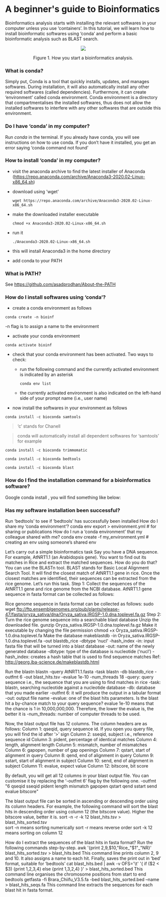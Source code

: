 # **A beginner's guide to Bioinformatics** <br />


Bioinformatics analysis starts with installing the relevant softwares in your computer unless you use ‘containers’. In this tutorial, we will learn how to install bioinformatic softwares using ‘conda’ and perform a basic bioinformatic analysis such as BLAST search.


<p align="center">
  <img 
    src="https://github.com/asadprodhan/A-beginner-s-guide-to-Bioinformatics/blob/main/A_beginner%E2%80%99s_guide_to_Bioinformatics.png"
  >
</p>
<p align = "center">
Figure 1. How you start a bioinformatics analysis.
</p>


### **What is conda?**

Simply put, Conda is a tool that quickly installs, updates, and manages softwares. During installation, it will also automatically install any other required softwares (called dependencies). Furthermore, it can create ‘environment’ called conda environment. Conda environment is a directory that compartmentalises the installed softwares, thus does not allow the installed softwares to interfere with any other softwares that are outside this environment.


### **Do I have ‘conda’ in my computer?**

Run *conda* in the terminal. If you already have conda, you will see instructions on how to use conda. If you don’t have it installed, you get an error saying ‘conda command not found’


### **How to install ‘conda’ in my computer?**

- visit the anaconda archive to find the latest installer of Anaconda (https://repo.anaconda.com/archive/Anaconda3-2020.02-Linux-x86_64.sh) 
- download using 'wget' 


  ```
  wget https://repo.anaconda.com/archive/Anaconda3-2020.02-Linux-x86_64.sh
  ```
  
  
- make the downloaded installer executable


  ```
  chmod +x Anaconda3-2020.02-Linux-x86_64.sh
  ```
  
  
- run it
  ```
  ./Anaconda3-2020.02-Linux-x86_64.sh
  ```
  
  
- this will install Anaconda3 in the home directory


- add conda to your PATH


### **What is PATH?**


See https://github.com/asadprodhan/About-the-PATH 



### **How do I install softwares using ‘conda’?**

- create a conda environment as follows 


```
conda create -n bioinf
```

-n flag is to assign a name to the environment


- activate your conda environment


```
conda activate bioinf
```


- check that your conda environment has been activated. Two ways to check:


  - run the following command and the currently activated environment is indicated by an asterisk 
  
  
    ```
    conda env list
    ```
  
  
  - the currently activated environment is also indicated on the left-hand side of your prompt name (i.e., user name)
  
  
- now install the softwares in your environment as follows


```
conda install -c bioconda samtools
```

> ‘c’ stands for Chanell 


> conda will automatically install all dependent softwares for ‘samtools’ for example


```
conda install -c bioconda trimmomatic
```


```
conda install -c bioconda bedtools
```


```
conda install -c bioconda blast 
```


### **How do I find the installation command for a bioinformatics software?**


Google conda install <name of the software>, you will find something like below:
 
  
### **Has my software installation been successful?**  
  

Run ‘bedtools’ to see if ‘bedtools’ has successfully been installed
How do I share my ‘conda environment’?
conda env export > environment.yml # for sharing or publications
How do I run a ‘conda environment’ that my colleague shared with me?
conda env create -f my_environment.yml # creating an env using someone’s shared env





Let’s carry out a simple bioinformatics task
Say you have a DNA sequence. For example, AtNRT1.1 (an Arabidopsis gene). You want to find out its matches in Rice and extract the matched sequences. How do you do that?
You can use the BLASTn tool. BLAST stands for Basic Local Alignment Search Tool. It will find the closest match of AtNRT1.1 gene in rice. Once the closest matches are identified, their sequences can be extracted from the rice genome.
Let’s run this task.
Step 1: Collect the sequences of the AtNRT1.1 gene and rice genome from the NCBI database.
AtNRT1.1 gene sequence in fasta format can be collected as follows:

Rice genome sequence in fasta format can be collected as follows:
sudo wget ftp://ftp.ensemblgenomes.org/pub/plants/release-47/fasta/oryza_sativa/dna/Oryza_sativa.IRGSP-1.0.dna.toplevel.fa.gz
Step 2: Turn the rice genome sequence into a searchable blast database
Unzip the downloaded file.
gunzip Oryza_sativa.IRGSP-1.0.dna.toplevel.fa.gz
Make it executable by changing the file permission
chmod +x Oryza_sativa.IRGSP-1.0.dna.toplevel.fa
Make the database
makeblastdb -in Oryza_sativa.IRGSP-1.0.dna.toplevel.fa -out blastdb_rice -dbtype 'nucl' -hash_index
-in: input fasta file that will be turned into a blast database
-out: name of the newly generated database
-dbtype: type of the database is nucleotide (‘nucl’)
-hash_index: creates a hash table that is used to find sequence matches
Ref: http://georg.iba-science.de/makeblastdb.html

Run the blastn
blastn -query AtNRT1.1.fasta -task blastn -db blastdb_rice -outfmt 6 -out blast_hits.tsv -evalue 1e-10 -num_threads 18 
-query: query sequence i.e., the sequence that you are using to find matches in rice
-task: blastn, searching nucleotide against a nucleotide database
-db: database that you made earlier
-outfmt 6: it will produce the output in a tabular format
-out: output file name
-evalue: one of the blast hits parameters. Is the blast hit a by-chance match to your query sequence? evalue 1e-10 means that the chance is 1 in 10,000,000,000. Therefore, the lower the evalue is, the better it is
-num_threads: number of computer threads to be used. 

Now, the blast output file has 12 columns. The column headers are as follows:
Column 1: qseqid, query sequence id. If you open you query file, you will find the id after ‘>’ sign
Column 2: sseqid, subject i.e., reference sequence id
Column 3: pident, percentage of identical matches
Column 4: length, alignment length 
Column 5: mismatch, number of mismatches
Column 6: gapopen, number of gap openings
Column 7: qstart, start of alignment in query
Column 8: qend, end of alignment in query
Column 9: sstart, start of alignment in subject
Column 10: send, end of alignment in subject
Column 11: evalue, expect value
Column 12: bitscore, bit score

By default, you will get all 12 columns in your blast output file.
You can customise it by replacing the ‘-outfmt 6’ flag by the following one. 
-outfmt "6 qseqid sseqid pident length mismatch gapopen qstart qend sstart send evalue bitscore"

The blast output file can be sorted in ascending or descending order using its column headers. For example, the following command will sort the blast hits in descending order using column 12 (the bitscore value). Higher the bitscore value, better it is.
sort -n -r -k 12 blast_hits.tsv > blast_hits_sorted.tsv  
sort -n means sorting numerically
sort -r means reverse order
sort -k 12 means sorting on column 12

How do I extract the sequences of the blast hits in fasta format?
Run the following commands step-by-step.
awk '{print $2,$9,$10,"Rice_"$1"_"NR}' blast_hits_sorted.tsv > blast_hits.bed
This command line prints column 2, 9 and 10. It also assigns a name to each hit. Finally, saves the print out in ‘bed’ format, suitable for ‘bedtools’ 
cat  blast_hits.bed | awk -v OFS='\t' '{ if ($2 < $3) {print $1,$2,$3,$4} else {print $1,$3,$2,$4} }' >  blast_hits_sorted.bed
This command line organises the chromosome positions from start to end
bedtools getfasta -fi Brara_Chiifu_V3.5.fa -bed blast_hits_sorted.bed –name > blast_hits_seqs.fa
This command line extracts the sequences for each blast hit in fasta format.

